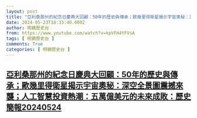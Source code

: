 ```yaml
---
layout: post
title: "亞利桑那州的紀念日慶典大回顧：50年的歷史與傳承；歐幾里得衛星揭示宇宙奧秘：深空全景圖震撼來襲；人工智慧投資熱潮：五萬億美元的未來成敗：歷史簡報20240524"
date: 2024-05-23T18:33:40.000Z
author: 明鏡歷史台
from: https://www.youtube.com/watch?v=kpVFH4YFVsA
tags: [ 明鏡歷史台 ]
comments: True
categories: [ 明鏡歷史台 ]
---
```

<!--1716489220000-->
[亞利桑那州的紀念日慶典大回顧：50年的歷史與傳承；歐幾里得衛星揭示宇宙奧秘：深空全景圖震撼來襲；人工智慧投資熱潮：五萬億美元的未來成敗：歷史簡報20240524](https://www.youtube.com/watch?v=kpVFH4YFVsA)
------

<div>

</div>
